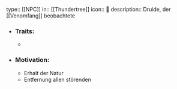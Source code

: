 type:: [[NPC]]
in:: [[Thundertree]] 
icon:: 👤
description:: Druide, der [[Venomfang]] beobachtete

- ### Traits:
	-
- ### Motivation:
	- Erhalt der Natur
	- Entfernung allen störenden